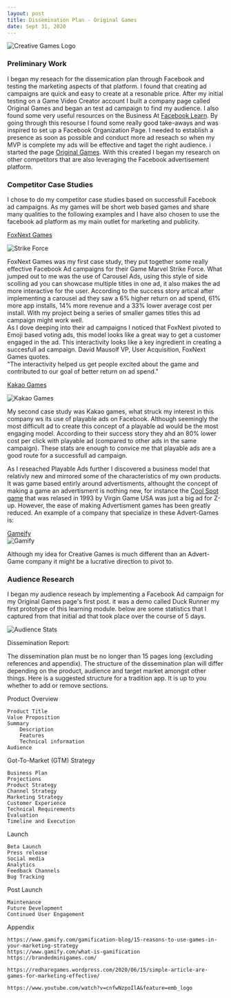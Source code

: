 ```yaml
---
layout: post
title: Dissemination Plan - Original Games  
date: Sept 31, 2020
--- 
```


<img src="../images/Banner.jpg" alt="Creative Games Logo">

### **Preliminary Work**  

I began my reseach for the dissemication plan through Facebook and testing the marketing aspects of that platform. I found that creating ad campaigns are quick and easy to create at a resonable price.  After my initial testing on a Game Video Creator account I built a company page called Original Games and began an test ad campaign to find my audience.  I also found some very useful resources on the Business At [Facebook Learn](https://www.facebook.com/business/learn).  By going through this resourse I found some really good take-aways and was inspired to set up a Facebook Organization Page.  I needed to establish a presence as soon as possible and conduct more ad reseach so when my MVP is complete my ads will be effective and taget the right audience. i started the page [Original Games](https://www.facebook.com/Original-Games-104498631430111).  With this created I began my research on other competitors that are also leveraging the Facebook advertisement platform. 

### **Competitor Case Studies**

I chose to do my competitor case studies based on successfull Facebook ad campaigns.  As my games will be short web based games and share many qualities to the following examples and I have also chosen to use the facebook ad platform as my main outlet for marketing and publicity.  
   
[FoxNext Games](https://www.facebook.com/business/success/foxnext-games)
   
<img src="../images/strike_force_ad.jpg" alt="Strike Force">   
    
FoxNext Games was my first case study, they put together some really effective Facebook Ad campaigns for their Game Marvel Strike Force. What jumped out to me was the use of Carousel Ads, using this style of side scolling ad you can showcase multiple titles in one ad, it also makes the ad more interactive for the user.  According to the success story artical after implementing a carousel ad they saw a 6% higher return on ad spend, 61% more app installs, 14% more revenue and a 33% lower average cost per install.  With my project being a series of smaller games titles this ad campaign might work well.  
 As I dove deeping into their ad campaigns I noticed that FoxNext pivoted to Emoji based voting ads, this model looks like a great way to get a customer engaged in the ad. This interactivity looks like a key ingredient in creating a succesfull ad campaign. David Mausolf VP, User Acquisition, FoxNext Games quotes.  
"The interactivity helped us get people excited about the game and contributed to our goal of better return on ad spend."  
  
[Kakao Games](https://www.facebook.com/business/success/kakao-games-wisebirds)

<img src="../images/kakaoGames.png" alt="Kakao Games">
   
My second case study was Kakao games, what struck my interest in this company ws its use of playable ads on Facebook.  Although seemingly the most difficult ad to create this concept of a playable ad would be the most engaging model. According to their success story they ahd an 80% lower cost per click with playable ad (compared to other ads in the same campaign).  These stats are enough to convice me that playable ads are a good route for a successfull ad campaign.   
  
As I reseached Playable Ads further I discovered a business model that relativly new and mirrored some of the characteristics of my own products.  It was game based entirly around advertisments, althought the concept of making a game an advertisment is nothing new, for instance the [Cool Spot game](https://en.wikipedia.org/wiki/Cool_Spot) that was relased in 1993 by Virgin Game USA was just a big ad for Z-up.  However, the ease of making Advertisment games has been greatly reduced.  An example of a company that specialize in these Advert-Games is:

[Gameify](https://www.gamify.com)   
<img src="../images/gamify.jpg" alt="Gamify">  
    
Although my idea for Creative Games is much different than an Advert-Game company it might be a lucrative direction to pivot to. 


### **Audience Research**  
   
I began my audience reseach by implementing a Facebook Ad campaign for my Original Games page's first post.  it was a demo called Duck Runner my first prototype of this learning module.  below are some statistics that I captured from that initial ad that took place over the course of 5 days.  
  
<img src="../images/audience_stats.jpg" alt="Audience Stats">  
   

Dissemination Report:  

The dissemination plan must be no longer than 15 pages long (excluding references and appendix). The structure of the dissemination plan will differ depending on the product, audience and target market amongst other things. Here is a suggested structure for a tradition app. It is up to you whether to add or remove sections.  

 

Product Overview  

    Product Title  
    Value Proposition  
    Summary  
        Description  
        Features  
        Technical information  
    Audience  
	
Got-To-Market (GTM) Strategy  

    Business Plan  
    Projections  
    Product Strategy  
    Channel Strategy  
    Marketing Strategy  
    Customer Experience  
    Technical Requirements  
    Evaluation  
    Timeline and Execution  

   

Launch  

    Beta Launch  
    Press release  
    Social media  
    Analytics  
    Feedback Channels  
    Bug Tracking  

   

Post Launch  

    Maintenance  
    Future Development  
    Continued User Engagement  


Appendix   


	https://www.gamify.com/gamification-blog/15-reasons-to-use-games-in-your-marketing-strategy
	https://www.gamify.com/what-is-gamification
	https://brandedminigames.com/

	https://redharegames.wordpress.com/2020/06/15/simple-article-are-games-for-marketing-effective/

	https://www.youtube.com/watch?v=cnfwNzpoIlA&feature=emb_logo
